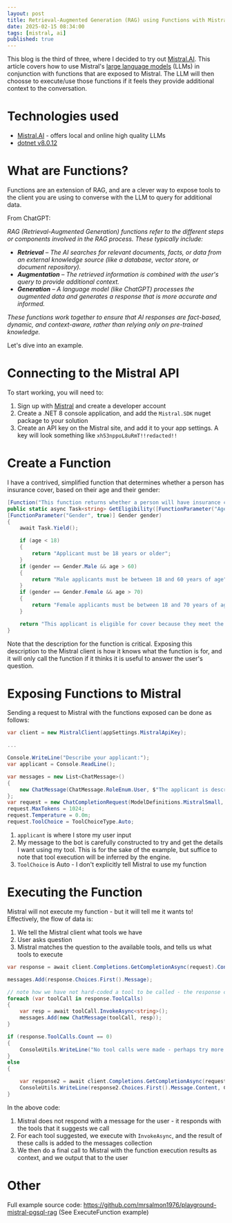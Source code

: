 ```yaml
---
layout: post
title: Retrieval-Augmented Generation (RAG) using Functions with Mistral and .NET
date: 2025-02-15 08:34:00
tags: [mistral, ai]
published: true
---
```


This blog is the third of three, where I decided to try out [Mistral.AI](https://mistral.ai). This article covers how to use Mistral's [large language models](https://mistral.ai/technology/#models) (LLMs) in conjunction with functions that are exposed to Mistral.  The LLM will then choosse to execute/use those functions if it feels they provide additional context to the conversation.

# Technologies used

- [Mistral.AI](https://mistral.ai/technology/#models) - offers local and online high quality LLMs 
- [dotnet v8.0.12](https://dotnet.microsoft.com/en-us/download) 

# What are Functions?

Functions are an extension of RAG, and are a clever way to expose tools to the client you are using to converse with the LLM to query for additional data.

From ChatGPT: 

*RAG (Retrieval-Augmented Generation) functions refer to the different steps or components involved in the RAG process. These typically include:*

 - ***Retrieval** – The AI searches for relevant documents, facts, or data from an external knowledge source (like a database, vector store, or document repository).*
 - ***Augmentation** – The retrieved information is combined with the user's query to provide additional context.*
 - ***Generation** – A language model (like ChatGPT) processes the augmented data and generates a response that is more accurate and informed.*
  
*These functions work together to ensure that AI responses are fact-based, dynamic, and context-aware, rather than relying only on pre-trained knowledge.*

Let's dive into an example.

# Connecting to the Mistral API

To start working, you will need to:

1. Sign up with [Mistral](https://mistral.ai/) and create a developer account
2. Create a .NET 8 console application, and add the `Mistral.SDK` nuget package to your solution
3. Create an API key on the Mistral site, and add it to your app settings.  A key will look something like `xh53nppoL8uRmT!!redacted!!`

# Create a Function

I have a contrived, simplified function that determines whether a person has insurance cover, based on their age and their gender:

```csharp
[Function("This function returns whether a person will have insurance coverage, based on their age and gender")]
public static async Task<string> GetEligibility([FunctionParameter("Age of applicant", true)] int age,
[FunctionParameter("Gender", true)] Gender gender)
{
    await Task.Yield();

    if (age < 18)
    {
        return "Applicant must be 18 years or older";
    }
    if (gender == Gender.Male && age > 60)
    {
        return "Male applicants must be between 18 and 60 years of age";
    }
    if (gender == Gender.Female && age > 70)
    {
        return "Female applicants must be between 18 and 70 years of age";
    }

    return "This applicant is eligible for cover because they meet the age and gender criteria.";
}
```

Note that the description for the function is critical.  Exposing this description to the Mistral client is how it knows what the function is for, and it will only call the function if it thinks it is useful to answer the user's question.

# Exposing Functions to Mistral

Sending a request to Mistral with the functions exposed can be done as follows:

```csharp
var client = new MistralClient(appSettings.MistralApiKey);

...

Console.WriteLine("Describe your applicant:");
var applicant = Console.ReadLine();

var messages = new List<ChatMessage>()
{
    new ChatMessage(ChatMessage.RoleEnum.User, $"The applicant is described as \"{applicant}\" - are they eligible for insurance cover?  Please provide the reason for the decision.")
};
var request = new ChatCompletionRequest(ModelDefinitions.MistralSmall, messages);
request.MaxTokens = 1024;
request.Temperature = 0.0m;
request.ToolChoice = ToolChoiceType.Auto;
```

1. `applicant` is where I store my user input
2. My message to the bot is carefully constructed to try and get the details I want using my tool.  This is for the sake of the example, but suffice to note that tool execution will be inferred by the engine.
3. `ToolChoice` is Auto - I don't explicitly tell Mistral to use my function

# Executing the Function 

Mistral will not execute my function - but it will tell me it wants to!  Effectively, the flow of data is:

1. We tell the Mistral client what tools we have
2. User asks question
3. Mistral matches the question to the available tools, and tells us what tools to execute

```csharp
var response = await client.Completions.GetCompletionAsync(request).ConfigureAwait(false);

messages.Add(response.Choices.First().Message);

// note how we have not hard-coded a tool to be called - the response contains data telling us that we should
foreach (var toolCall in response.ToolCalls)
{
    var resp = await toolCall.InvokeAsync<string>();
    messages.Add(new ChatMessage(toolCall, resp));
}

if (response.ToolCalls.Count == 0)
{
    ConsoleUtils.WriteLine("No tool calls were made - perhaps try more detail.", ConsoleColor.Red);
}
else
{

    var response2 = await client.Completions.GetCompletionAsync(request).ConfigureAwait(false);
    ConsoleUtils.WriteLine(response2.Choices.First().Message.Content, ConsoleColor.Green);
}
```

In the above code:

1. Mistral does not respond with a message for the user - it responds with the tools that it suggests we call
2. For each tool suggested, we execute with `InvokeAsync`, and the result of these calls is added to the messages collection
3. We then do a final call to Mistral with the function execution results as context, and we output that to the user

# Other

Full example source code: https://github.com/mrsalmon1976/playground-mistral-pgsql-rag (See ExecuteFunction example)
